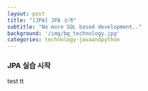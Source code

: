 ```yaml
---
layout: post
title: "[JPA] JPA 소개"
subtitle: "No more SQL based development.."
background: '/img/bg_technology.jpg'
categories: technology-javaandpython
---
```


### JPA 실습 시작
test tt
